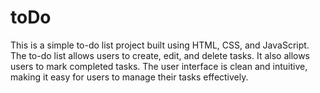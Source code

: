 # toDo
This is a simple to-do list project built using HTML, CSS, and JavaScript. The to-do list allows users to create, edit, and delete tasks. 
It also allows users to mark completed tasks. 
The user interface is clean and intuitive, making it easy for users to manage their tasks effectively.
